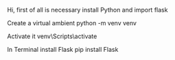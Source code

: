 Hi, first of all is necessary install Python and import flask 

Create a virtual ambient
python -m venv venv

Activate it
venv\Scripts\activate

In Terminal install Flask
pip install Flask
